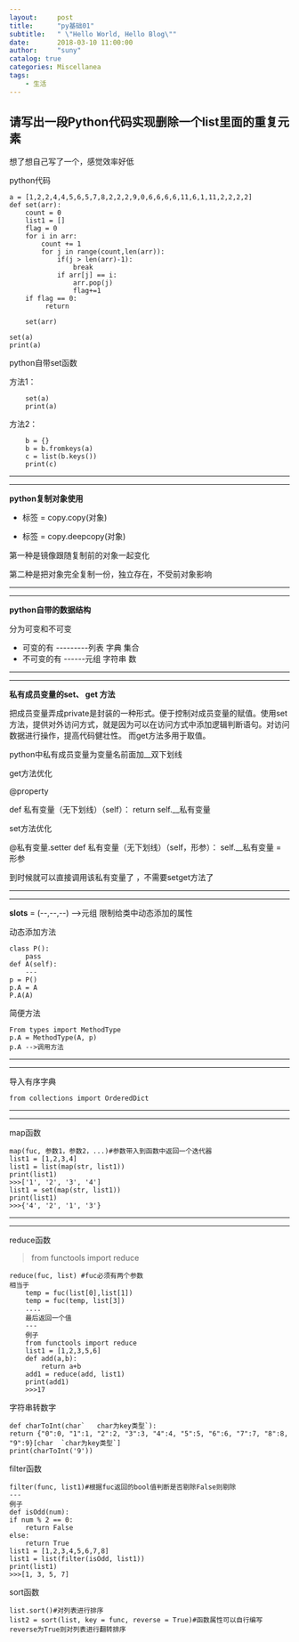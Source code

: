 ```yaml
---
layout:     post
title:      "py基础01"
subtitle:   " \"Hello World, Hello Blog\""
date:       2018-03-10 11:00:00
author:     "suny"
catalog: true
categories: Miscellanea
tags:
    - 生活
---
```





## 请写出一段Python代码实现删除一个list里面的重复元素

想了想自己写了一个，感觉效率好低

python代码
	
	a = [1,2,2,4,4,5,6,5,7,8,2,2,2,9,0,6,6,6,6,11,6,1,11,2,2,2,2]
	def set(arr):
	    count = 0
	    list1 = []
	    flag = 0
	    for i in arr:
	        count += 1
	        for j in range(count,len(arr)):
	            if(j > len(arr)-1):
	                break
	            if arr[j] == i:
	                arr.pop(j)
	                flag+=1
	    if flag == 0:
	         return
	            
	    set(arr)
                
	set(a)
	print(a)

python自带set函数

方法1：	
		
		set(a)
		print(a)
方法2：

		b = {}
		b = b.fromkeys(a)
		c = list(b.keys())
		print(c)

---


---


**python复制对象使用** 

- 标签 = copy.copy(对象) 

- 标签 = copy.deepcopy(对象)

第一种是镜像跟随复制前的对象一起变化

第二种是把对象完全复制一份，独立存在，不受前对象影响

---

---

**python自带的数据结构**

分为可变和不可变

- 可变的有 	 ---------列表 字典 集合
- 不可变的有 	  ------元组 字符串 数

---

---

**私有成员变量的set、 get 方法**

把成员变量弄成private是封装的一种形式。便于控制对成员变量的赋值。使用set方法，提供对外访问方式，就是因为可以在访问方式中添加逻辑判断语句。对访问数据进行操作，提高代码健壮性。 而get方法多用于取值。

python中私有成员变量为变量名前面加__双下划线

get方法优化

@property

def 私有变量（无下划线）（self）：
	return self.__私有变量

set方法优化

@私有变量.setter
def 私有变量（无下划线）（self，形参）：
	self.__私有变量 = 形参

到时候就可以直接调用该私有变量了 ，不需要setget方法了

---
---

__slots__ = (--,--,--) -->元组
限制给类中动态添加的属性

动态添加方法

	class P():
		pass
	def A(self):
		---
	p = P()
	p.A = A
	P.A(A)

简便方法

	From types import MethodType
	p.A = MethodType(A, p)
	p.A -->调用方法

---
---
	

导入有序字典
	
	from collections import OrderedDict

---
---

map函数

	map(fuc, 参数1，参数2，...)#参数带入到函数中返回一个迭代器
	list1 = [1,2,3,4]	
	list1 = list(map(str, list1))
	print(list1)
	>>>['1', '2', '3', '4']
	list1 = set(map(str, list1))
	print(list1)
	>>>{'4', '2', '1', '3'}

---
---

reduce函数
	
> from functools import reduce

	reduce(fuc, list) #fuc必须有两个参数
	相当于
		temp = fuc(list[0],list[1])
		temp = fuc(temp, list[3])
		....
		最后返回一个值
		---		
		例子
		from functools import reduce
		list1 = [1,2,3,5,6]
		def add(a,b):
		    return a+b
		add1 = reduce(add, list1)
		print(add1)
		>>>17

字符串转数字

	def charToInt(char`   char为key类型`):
    return {"0":0, "1":1, "2":2, "3":3, "4":4, "5":5, "6":6, "7":7, "8":8, "9":9}[char  `char为key类型`]
	print(charToInt('9'))

filter函数

	filter(func, list1)#根据fuc返回的bool值判断是否剔除False则剔除
	---
	例子
	def isOdd(num):
	if num % 2 == 0:
		return False
	else:
		return True
	list1 = [1,2,3,4,5,6,7,8]
	list1 = list(filter(isOdd, list1))
	print(list1)
	>>>[1, 3, 5, 7]

sort函数

	list.sort()#对列表进行排序
	list2 = sort(list, key = func, reverse = True)#函数属性可以自行编写  reverse为True则对列表进行翻转排序
	
	


